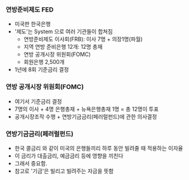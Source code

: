 ### 연방준비제도 FED

* 미국판 한국은행
* '제도'는 System 으로 여러 기관들이 합쳐짐
  * 연방준비제도 이사회(FRB): 이사 7명 + 의장1명(파월)
  * 지역 연방 준비은행 12개: 12명 총재
  * 연방 공개시장 위원회(FOMC)
  * 회원은행 2,500개
* 1년에 8회 기준금리 결정



### 연방 공개시장 위원회(FOMC)

* 여기서 기준금리 결정
* 7명의 이사 + 4명 은행총재 + 뉴욕은행총재 1명 = 총 12명이 투표
* 공개시장조작 수행 + 연방기금금리(페러럴펀드)에 관한 의사결정



### 연방기금금리(페러럴펀드)

* 한국 콜금리 와 같이 미국의 은행들끼리 하루 동안 빌려줄 때 적용하는 이자율
* 이 금리가 대출금리, 예금금리 등에 영향을 끼친다
* 그래서 중요함.
* 참고로 '기금'은 빌리고 빌려주는 자금을 뜻함

